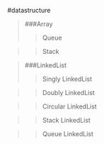 #datastructure
>###Array
>>  Queue
  
>>  Stack

>###LinkedList
>>  Singly LinkedList
  
>>  Doubly LinkedList
  
>>  Circular LinkedList
  
>>  Stack LinkedList
  
>>  Queue LinkedList
